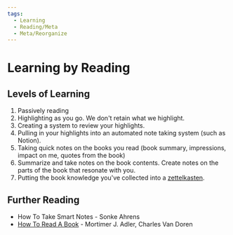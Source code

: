 ```yaml
---
tags:
  - Learning
  - Reading/Meta
  - Meta/Reorganize
---
```


# Learning by Reading

## Levels of Learning

1. Passively reading
2. Highlighting as you go. We don't retain what we highlight.
3. Creating a system to review your highlights.
4. Pulling in your highlights into an automated note taking system (such as
   Notion).
5. Taking quick notes on the books you read (book summary, impressions, impact
   on me, quotes from the book)
6. Summarize and take notes on the book contents. Create notes on the parts of
   the book that resonate with you.
7. Putting the book knowledge you've collected into a
   [zettelkasten](writing/zettelkasten.md).

## Further Reading

- How To Take Smart Notes - Sonke Ahrens
- [How To Read A Book](/books/how-to-read-a-book.md) - Mortimer J. Adler,
  Charles Van Doren
